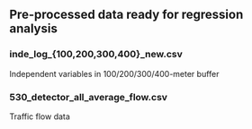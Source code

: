 ## Pre-processed data ready for regression analysis

### inde_log_{100,200,300,400}_new.csv

Independent variables in 100/200/300/400-meter buffer

### 530_detector_all_average_flow.csv

Traffic flow data
